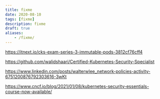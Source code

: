 ```yaml
---
title: fixme
date: 2020-08-10
tags: [fixme]
description: fixme
draft: true
aliases:
    - /fixme/
---
```

https://itnext.io/cks-exam-series-3-immutable-pods-3812cf76cff4

https://github.com/walidshaari/Certified-Kubernetes-Security-Specialist

https://www.linkedin.com/posts/walterwlee_network-policies-activity-6751200876792303616-3wKt

https://www.cncf.io/blog/2021/01/08/kubernetes-security-essentials-course-now-available/